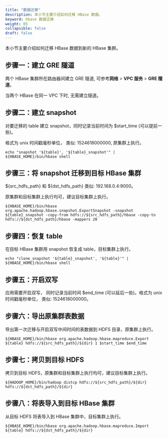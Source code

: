 ```yaml
---
title: "数据迁移"
description: 本小节主要介绍如何迁移 HBase 数据。 
keyword: hbase 数据迁移
weight: 05
collapsible: false
draft: false
---
```




本小节主要介绍如何迁移 HBase 数据到新的 HBase 集群。

## 步骤一：建立 GRE 隧道

两个 HBase 集群所在路由器间建立 GRE 隧道, 可参考**网络** > **VPC 服务** > **GRE 隧道**。

当两个 HBase 在同一 VPC 下时, 无需建立隧道。

## 步骤二：建立 snapshot

对要迁移的 table 建立 snapshot，同时记录当前时间为 $start_time (可以提前一些)。 

格式为 unix 时间戳毫秒单位， 类似: 1524618000000, 原集群上执行。

```
echo "snapshot '${table}', '${table}_snapshot'" | ${HBASE_HOME}/bin/hbase shell
```

## 步骤三：将 snapshot 迁移到目标 HBase 集群

${src_hdfs_path} 和 ${dst_hdfs_path} 类似: 192.168.0.4:9000。

原集群和目标集群上执行均可，建议目标集群上执行。

```
${HBASE_HOME}/bin/hbase org.apache.hadoop.hbase.snapshot.ExportSnapshot -snapshot ${table}_snapshot -copy-from hdfs://${src_hdfs_path}/hbase -copy-to hdfs://${dst_hdfs_path}/hbase -mappers 20
```

## 步骤四：恢复 table

在目标 HBase 集群用 snapshot 恢复成 table，目标集群上执行。

```
echo "clone_snapshot '${table}_snapshot', '${table}'" | ${HBASE_HOME}/bin/hbase shell
```

## 步骤五：开启双写

应用需要开启双写， 同时记录当前时间 $end_time (可以延后一些)。格式为 unix 时间戳毫秒单位， 类似: 1524618000000。

## 步骤六：导出原集群表数据

导出第一次迁移与开启双写中间时间的表数据到 HDFS 目录，原集群上执行。

```
${HBASE_HOME}/bin/hbase org.apache.hadoop.hbase.mapreduce.Export ${table} hdfs://${src_hdfs_path}/${dir} 1 $start_time $end_time
```

## 步骤七：拷贝到目标 HDFS

拷贝到目标 HDFS，原集群和目标集群上执行均可，建议目标集群上执行。

```
${HADOOP_HOME}/bin/hadoop distcp hdfs://${src_hdfs_path}/${dir} hdfs://${dst_hdfs_path}/${dir}
```

## 步骤八：将表导入到目标 HBase 集群

从目标 HDFS 将表导入到 HBase 集群中，目标集群上执行。

```
${HBASE_HOME}/bin/hbase org.apache.hadoop.hbase.mapreduce.Import ${table} hdfs://${dst_hdfs_path}/${dir}
```
